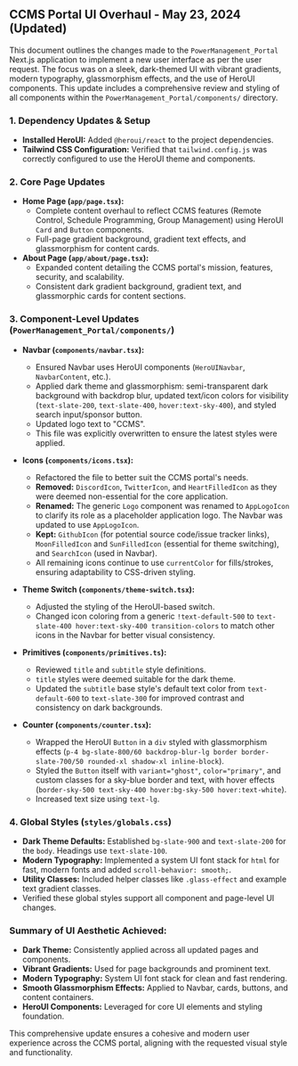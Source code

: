 ## CCMS Portal UI Overhaul - May 23, 2024 (Updated)

This document outlines the changes made to the `PowerManagement_Portal` Next.js application to implement a new user interface as per the user request. The focus was on a sleek, dark-themed UI with vibrant gradients, modern typography, glassmorphism effects, and the use of HeroUI components. This update includes a comprehensive review and styling of all components within the `PowerManagement_Portal/components/` directory.

### 1. Dependency Updates & Setup

*   **Installed HeroUI:** Added `@heroui/react` to the project dependencies.
*   **Tailwind CSS Configuration:** Verified that `tailwind.config.js` was correctly configured to use the HeroUI theme and components.

### 2. Core Page Updates

*   **Home Page (`app/page.tsx`):**
    *   Complete content overhaul to reflect CCMS features (Remote Control, Schedule Programming, Group Management) using HeroUI `Card` and `Button` components.
    *   Full-page gradient background, gradient text effects, and glassmorphism for content cards.
*   **About Page (`app/about/page.tsx`):**
    *   Expanded content detailing the CCMS portal's mission, features, security, and scalability.
    *   Consistent dark gradient background, gradient text, and glassmorphic cards for content sections.

### 3. Component-Level Updates (`PowerManagement_Portal/components/`)

*   **Navbar (`components/navbar.tsx`):**
    *   Ensured Navbar uses HeroUI components (`HeroUINavbar`, `NavbarContent`, etc.).
    *   Applied dark theme and glassmorphism: semi-transparent dark background with backdrop blur, updated text/icon colors for visibility (`text-slate-200`, `text-slate-400`, `hover:text-sky-400`), and styled search input/sponsor button.
    *   Updated logo text to "CCMS".
    *   This file was explicitly overwritten to ensure the latest styles were applied.

*   **Icons (`components/icons.tsx`):**
    *   Refactored the file to better suit the CCMS portal's needs.
    *   **Removed:** `DiscordIcon`, `TwitterIcon`, and `HeartFilledIcon` as they were deemed non-essential for the core application.
    *   **Renamed:** The generic `Logo` component was renamed to `AppLogoIcon` to clarify its role as a placeholder application logo. The Navbar was updated to use `AppLogoIcon`.
    *   **Kept:** `GithubIcon` (for potential source code/issue tracker links), `MoonFilledIcon` and `SunFilledIcon` (essential for theme switching), and `SearchIcon` (used in Navbar).
    *   All remaining icons continue to use `currentColor` for fills/strokes, ensuring adaptability to CSS-driven styling.

*   **Theme Switch (`components/theme-switch.tsx`):**
    *   Adjusted the styling of the HeroUI-based switch.
    *   Changed icon coloring from a generic `!text-default-500` to `text-slate-400 hover:text-sky-400 transition-colors` to match other icons in the Navbar for better visual consistency.

*   **Primitives (`components/primitives.ts`):**
    *   Reviewed `title` and `subtitle` style definitions.
    *   `title` styles were deemed suitable for the dark theme.
    *   Updated the `subtitle` base style's default text color from `text-default-600` to `text-slate-300` for improved contrast and consistency on dark backgrounds.

*   **Counter (`components/counter.tsx`):**
    *   Wrapped the HeroUI `Button` in a `div` styled with glassmorphism effects (`p-4 bg-slate-800/60 backdrop-blur-lg border border-slate-700/50 rounded-xl shadow-xl inline-block`).
    *   Styled the `Button` itself with `variant="ghost"`, `color="primary"`, and custom classes for a sky-blue border and text, with hover effects (`border-sky-500 text-sky-400 hover:bg-sky-500 hover:text-white`).
    *   Increased text size using `text-lg`.

### 4. Global Styles (`styles/globals.css`)

*   **Dark Theme Defaults:** Established `bg-slate-900` and `text-slate-200` for the `body`. Headings use `text-slate-100`.
*   **Modern Typography:** Implemented a system UI font stack for `html` for fast, modern fonts and added `scroll-behavior: smooth;`.
*   **Utility Classes:** Included helper classes like `.glass-effect` and example text gradient classes.
*   Verified these global styles support all component and page-level UI changes.

### Summary of UI Aesthetic Achieved:

*   **Dark Theme:** Consistently applied across all updated pages and components.
*   **Vibrant Gradients:** Used for page backgrounds and prominent text.
*   **Modern Typography:** System UI font stack for clean and fast rendering.
*   **Smooth Glassmorphism Effects:** Applied to Navbar, cards, buttons, and content containers.
*   **HeroUI Components:** Leveraged for core UI elements and styling foundation.

This comprehensive update ensures a cohesive and modern user experience across the CCMS portal, aligning with the requested visual style and functionality.
